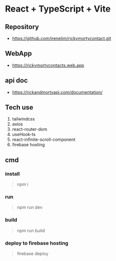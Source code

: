 # React + TypeScript + Vite

## Repository

- <https://github.com/irenelim/rickymortycontact.git>


## WebApp

- <https://rickymortycontacts.web.app>


## api doc

- <https://rickandmortyapi.com/documentation/>



## Tech use

1. tailwindcss
2. axios
3. react-router-dom
4. useHook-ts
5. react-infinite-scroll-component
6. firebase hosting

## cmd

### install

> npm i

### run

> npm run dev

### build

> npm run build


### deploy to firebase hosting

> firebase deploy
